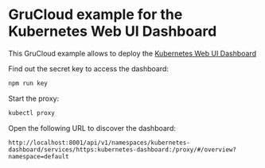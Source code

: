 # GruCloud example for the Kubernetes Web UI Dashboard

This GruCloud example allows to deploy the [Kubernetes Web UI Dashboard](https://kubernetes.io/docs/tasks/access-application-cluster/web-ui-dashboard/)

Find out the secret key to access the dashboard:

```sh
npm run key
```

Start the proxy:

```sh
kubectl proxy
```

Open the following URL to discover the dashboard:

```
http://localhost:8001/api/v1/namespaces/kubernetes-dashboard/services/https:kubernetes-dashboard:/proxy/#/overview?namespace=default
```
